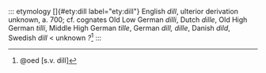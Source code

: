 ::: etymology
[]{#ety:dill label="ety:dill"} English *dill*, ulterior derivation
unknown, a. 700; cf. cognates Old Low German *dilli*, Dutch *dille*, Old
High German *tilli*, Middle High German *tille*, German *dill, dille*,
Danish *dild*, Swedish *dill* \< unknown *?*[^1]
:::

[^1]: @oed [s.v. dill]
